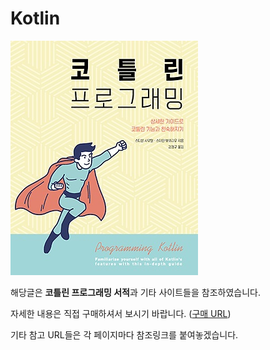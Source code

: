 # Kotlin

![&#xCD9C;&#xCC98;: &#xC778;&#xD130;&#xD30C;&#xD06C;](../../../.gitbook/assets/image.png)

해당글은 **코틀린 프로그래밍 서적**과 기타 사이트들을 참조하였습니다.

자세한 내용은 직접 구매하셔서 보시기 바랍니다. \([구매 URL](http://book.interpark.com/product/BookDisplay.do?_method=detail&sc.saNo=001&sc.prdNo=277586550&gclid=CjwKCAjw0ZfoBRB4EiwASUMdYYEWGPnO9bwe3zViL2l_VxCrUqbo-JSH0-un7UAa-rELE3WfUdDUjBoC9r4QAvD_BwE&product2017=true)\)

기타 참고 URL들은 각 페이지마다 참조링크를 붙여놓겠습니다.

